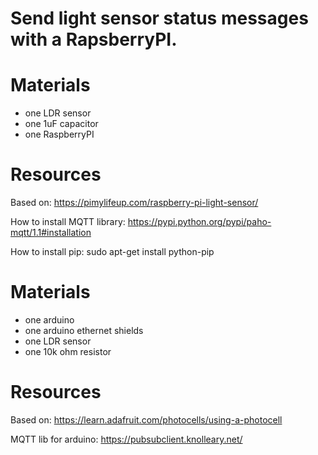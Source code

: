 Send light sensor status messages with a RapsberryPI.
=====================================================

# Materials

- one LDR sensor
- one 1uF capacitor
- one RaspberryPI

# Resources

Based on: https://pimylifeup.com/raspberry-pi-light-sensor/

How to install MQTT library: https://pypi.python.org/pypi/paho-mqtt/1.1#installation

How to install pip: sudo apt-get install python-pip

# Materials

- one arduino
- one arduino ethernet shields
- one LDR sensor
- one 10k ohm resistor

# Resources

Based on: https://learn.adafruit.com/photocells/using-a-photocell

MQTT lib for arduino: https://pubsubclient.knolleary.net/




